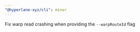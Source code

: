 ```yaml
---
"@hyperlane-xyz/cli": minor
---
```


Fix warp read crashing when providing the `--warpRouteId` flag

